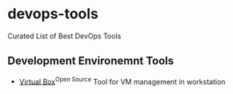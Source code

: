 # devops-tools
Curated List of Best DevOps Tools

## Development Environemnt Tools

* [Virtual Box](https://www.virtualbox.org/)<sup>Open Source</sup> Tool for VM management in workstation

